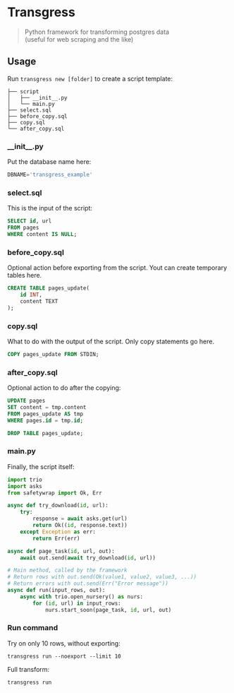 # Transgress
> Python framework for transforming postgres data  
> (useful for web scraping and the like)

## Usage
Run `transgress new [folder]` to create a script template:

```
├── script
│   ├── __init__.py
│   └── main.py
├── select.sql
├── before_copy.sql
├── copy.sql
└── after_copy.sql
```
### \_\_init\_\_.py
Put the database name here:
```python
DBNAME='transgress_example'
```

### select.sql
This is the input of the script:
```sql
SELECT id, url
FROM pages
WHERE content IS NULL;
```

### before_copy.sql
Optional action before exporting from the script.
Yout can create temporary tables here.
```sql
CREATE TABLE pages_update(
	id INT,
	content TEXT
);
```
### copy.sql
What to do with the output of the script.
Only copy statements go here.
```sql
COPY pages_update FROM STDIN;
```

### after_copy.sql
Optional action to do after the copying:
```sql
UPDATE pages
SET content = tmp.content
FROM pages_update AS tmp
WHERE pages.id = tmp.id;

DROP TABLE pages_update;
```

### main.py
Finally, the script itself:
```python
import trio
import asks
from safetywrap import Ok, Err

async def try_download(id, url):
    try:
        response = await asks.get(url)
        return Ok((id, response.text))
    except Exception as err:
        return Err(err)

async def page_task(id, url, out):
    await out.send(await try_download(id, url))

# Main method, called by the framework
# Return rows with out.send(Ok(value1, value2, value3, ...))
# Return errors with out.send(Err("Error message"))
async def run(input_rows, out):
    async with trio.open_nursery() as nurs:
        for (id, url) in input_rows:
            nurs.start_soon(page_task, id, url, out)
```

### Run command
Try on only 10 rows, without exporting:
```
transgress run --noexport --limit 10
```
Full transform:
```
transgress run
